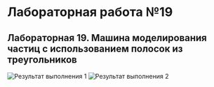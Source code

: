 # Лабораторная работа №19
## Лабораторная 19. Машина моделирования частиц с использованием полосок из треугольников

![Результат выполнения 1]()
![Результат выполнения 2]()
